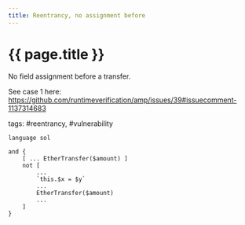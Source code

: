 ```yaml
---
title: Reentrancy, no assignment before
---
```

# {{ page.title }}

No field assignment before a transfer.

See case 1 here: https://github.com/runtimeverification/amp/issues/39#issuecomment-1137314683

tags: #reentrancy, #vulnerability
```solidity
language sol

and {
    [ ... EtherTransfer($amount) ]
    not [ 
        ...
        `this.$x = $y`
        ...
        EtherTransfer($amount)
        ...
    ]
}
```
